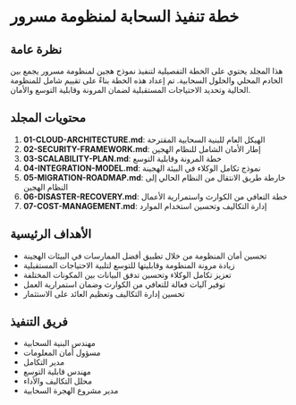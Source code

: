 # خطة تنفيذ السحابة لمنظومة مسرور

## نظرة عامة

هذا المجلد يحتوي على الخطة التفصيلية لتنفيذ نموذج هجين لمنظومة مسرور يجمع بين الخادم المحلي والحلول السحابية. تم إعداد هذه الخطة بناءً على تقييم شامل للمنظومة الحالية وتحديد الاحتياجات المستقبلية لضمان المرونة وقابلية التوسع والأمان.

## محتويات المجلد

1. **01-CLOUD-ARCHITECTURE.md**: الهيكل العام للبنية السحابية المقترحة
2. **02-SECURITY-FRAMEWORK.md**: إطار الأمان الشامل للنظام الهجين
3. **03-SCALABILITY-PLAN.md**: خطة المرونة وقابلية التوسع
4. **04-INTEGRATION-MODEL.md**: نموذج تكامل الوكلاء في البيئة الهجينة
5. **05-MIGRATION-ROADMAP.md**: خارطة طريق الانتقال من النظام الحالي إلى النظام الهجين
6. **06-DISASTER-RECOVERY.md**: خطة التعافي من الكوارث واستمرارية الأعمال
7. **07-COST-MANAGEMENT.md**: إدارة التكاليف وتحسين استخدام الموارد

## الأهداف الرئيسية

- تحسين أمان المنظومة من خلال تطبيق أفضل الممارسات في البيئات الهجينة
- زيادة مرونة المنظومة وقابليتها للتوسع لتلبية الاحتياجات المستقبلية
- تعزيز تكامل الوكلاء وتحسين تدفق البيانات بين المكونات المختلفة
- توفير آليات فعالة للتعافي من الكوارث وضمان استمرارية العمل
- تحسين إدارة التكاليف وتعظيم العائد على الاستثمار

## فريق التنفيذ

- مهندس البنية السحابية
- مسؤول أمان المعلومات
- مدير التكامل
- مهندس قابلية التوسع
- محلل التكاليف والأداء
- مدير مشروع الهجرة السحابية